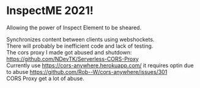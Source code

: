 # InspectME 2021!
Allowing the power of Inspect Element to be sheared.

Synchronizes content between clients using webshockets.   
There will probably be inefficient code and lack of testing.   
The cors proxy I made got abused and shutdown: https://github.com/NDevTK/Serverless-CORS-Proxy  
Currently use https://cors-anywhere.herokuapp.com/ it requires optin due to abuse https://github.com/Rob--W/cors-anywhere/issues/301  
CORS Proxy get a lot of abuse.
